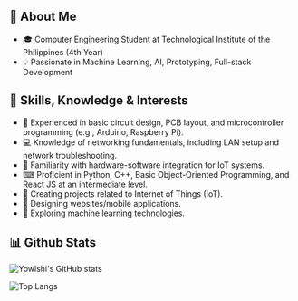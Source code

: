 ## 🚀 About Me
- 🎓 Computer Engineering Student at Technological Institute of the Philippines (4th Year)
- 💡 Passionate in Machine Learning, AI, Prototyping, Full-stack Development

## 🎯 Skills, Knowledge & Interests
- 🤖 Experienced in basic circuit design, PCB layout, and microcontroller programming (e.g., Arduino, Raspberry Pi).
- 💻 Knowledge of networking fundamentals, including LAN setup and network troubleshooting.
- 🦾 Familiarity with hardware-software integration for IoT systems.
- ⌨ Proficient in Python, C++, Basic Object-Oriented Programming, and React JS at an intermediate level.
- 🤖 Creating projects related to Internet of Things (IoT).
- 🎨 Designing websites/mobile applications.
- 🔎 Exploring machine learning technologies.

## 📊 Github Stats
![Yowlshi's GitHub stats](https://github-readme-stats.vercel.app/api?username=yowlshi&show_icons=true&theme=dark)

![Top Langs](https://github-readme-stats.vercel.app/api/top-langs/?username=yowlshi&layout=compact&theme=dark)


